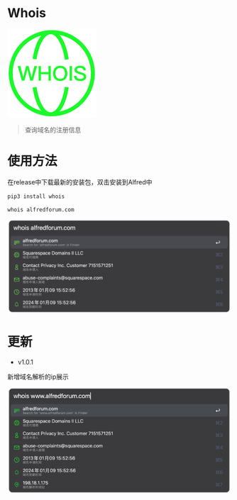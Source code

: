 # Whois
![image:1](./whois-3.png)
> 查询域名的注册信息

# 使用方法

在release中下载最新的安装包，双击安装到Alfred中

```shell
pip3 install whois
```

```shell
whois alfredforum.com
```

![image:2](./example.png)

# 更新

- v1.0.1

新增域名解析的ip展示

![img.png](img.png)